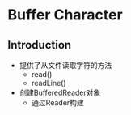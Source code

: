 # Buffer Character

## Introduction

- 提供了从文件读取字符的方法
  - read()
  - readLine()
- 创建BufferedReader对象
  - 通过Reader构建